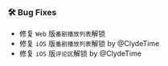 ### 🛠️ Bug Fixes
  * 修复 `Web` 版`番剧播放列表`解锁
  * 修复 `iOS` 版`番剧播放列表`解锁 by @ClydeTime
  * 修复 `iOS` 版`评论区`解锁 by @ClydeTime
